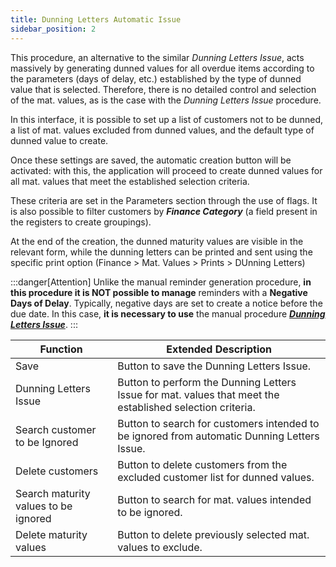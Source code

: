 ```yaml
---
title: Dunning Letters Automatic Issue
sidebar_position: 2
---
```


This procedure, an alternative to the similar *Dunning Letters Issue*, acts massively by generating dunned values for all overdue items according to the parameters (days of delay, etc.) established by the type of dunned value that is selected. Therefore, there is no detailed control and selection of the mat. values, as is the case with the *Dunning Letters Issue* procedure.


In this interface, it is possible to set up a list of customers not to be dunned, a list of mat. values excluded from dunned values, and the default type of dunned value to create.

Once these settings are saved, the automatic creation button will be activated: with this, the application will proceed to create dunned values for all mat. values that meet the established selection criteria.

These criteria are set in the Parameters section through the use of flags. It is also possible to filter customers by ***Finance Category*** (a field present in the registers to create groupings).

At the end of the creation, the dunned maturity values are visible in the relevant form, while the dunning letters can be printed and sent using the specific print option (Finance > Mat. Values > Prints > DUnning Letters)

:::danger[Attention]
Unlike the manual reminder generation procedure, **in this procedure it is NOT possible to manage** reminders with a **Negative Days of Delay**. Typically, negative days are set to create a notice before the due date. In this case, **it is necessary to use** the manual procedure [***Dunning Letters Issue***](/docs/finance-area/maturity-values/procedures/generation-of-dunning-letters/generation-of-dunning-letters-intro).
:::


| Function | Extended Description |
| --- | --- |
| Save | Button to save the Dunning Letters Issue. |
| Dunning Letters Issue | Button to perform the Dunning Letters Issue for mat. values that meet the established selection criteria. |
| Search customer to be Ignored | Button to search for customers intended to be ignored from automatic Dunning Letters Issue. |
| Delete customers | Button to delete customers from the excluded customer list for dunned values. |
| Search maturity values to be ignored | Button to search for mat. values intended to be ignored. |
| Delete maturity values | Button to delete previously selected mat. values to exclude. |